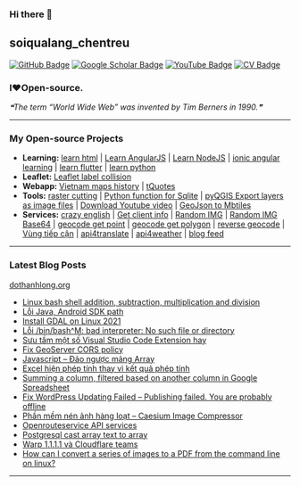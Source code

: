 ### Hi there 👋

## soiqualang_chentreu

[![GitHub Badge](https://img.shields.io/github/followers/soiqualang?style=social)](https://github.com/soiqualang?tab=followers)
[![Google Scholar Badge](https://img.shields.io/badge/Google-Scholar-lightgrey)](https://scholar.google.com/citations?user=M2rJ9t8AAAAJ&hl=en)
[![YouTube Badge](https://img.shields.io/badge/My-YouTube-red)](https://www.youtube.com/channel/UCVMwejzVTfpYQ9qFxOLF2lQ)
[![CV Badge](https://img.shields.io/badge/My-CV-critical)](http://girs.vn/vi/thong-tin-thanh-vien/23/thanh-long-do.html)

### I❤Open-source.

<!-- - 🔭 I’m currently working on ...
- 🌱 I’m currently learning ...
- 👯 I’m looking to collaborate on ...
- 🤔 I’m looking for help with ...
- 💬 Ask me about ...
- 📫 How to reach me: ...
- 😄 Pronouns: ...
- ⚡ Fun fact: ... -->

<!--STARTS_HERE_QUOTE_README-->
<i>❝The term “World Wide Web” was invented by Tim Berners in 1990.❞</i>
<!--ENDS_HERE_QUOTE_README-->

---

### My Open-source Projects

- **Learning:** 
[learn html](https://github.com/soiqualang/learn_html) | 
[Learn AngularJS](https://github.com/soiqualang/Learn_AngularJS) | 
[Learn NodeJS](https://github.com/soiqualang/hoc_nodejs) | 
[ionic angular learning](https://github.com/soiqualang/ionic_angular_learning) | 
[learn flutter](https://github.com/soiqualang/learn_flutter) | 
[learn python](https://github.com/soiqualang/colab)
- **Leaflet:** 
[Leaflet label collision](https://github.com/soiqualang/label_collision_leaflet_v2)
- **Webapp:** 
[Vietnam maps history](https://github.com/soiqualang/Vietnam_map_history) | 
[tQuotes](https://soiqualang.github.io/tQuotes/)
- **Tools:** 
[raster cutting](https://github.com/soiqualang/raster_cutting) | 
[Python function for Sqlite](https://github.com/soiqualang/Py4Sqlite3) | 
[pyQGIS Export layers as image files](https://github.com/soiqualang/test_pyQGIS) | 
[Download Youtube video](https://github.com/soiqualang/TYoutube) | 
[GeoJson to Mbtiles](https://github.com/soiqualang/geojson2mbtiles)
- **Services:** 
[crazy english](https://github.com/soiqualang/crazy_english) | 
[Get client info](https://github.com/soiqualang/api4client_info) | 
[Random IMG](https://api.dothanhlong.org/api4img?imgsize=200) | 
[Random IMG Base64](https://api.dothanhlong.org/api4img?imgsize=200&base64) | 
[geocode get point](https://api.dothanhlong.org/api4geocode/geocoding/?t=osm&p=1&q=nhà%20thờ%20Đức%20Bà,%20Hồ%20Chí%20Minh) | 
[geocode get polygon](https://api.dothanhlong.org/api4geocode/geocoding/?t=osm&q=nhà%20thờ%20Đức%20Bà,%20Hồ%20Chí%20Minh) | 
[reverse geocode](https://api.dothanhlong.org/api4geocode/reverse?t=osm&lat=18.6583811&lon=105.6950847) | 
[Vùng tiếp cận](https://api.dothanhlong.org/api4gis/?driving&pisochrones&lat=10.78866402050739&lon=106.68716916275118&timerange=120) | 
[api4translate](https://api.dothanhlong.org/api4translate/?q=Pressure&f=en-US&t=vi) | 
[api4weather](https://api.dothanhlong.org/api4weather/?v2&lat=14.56&lon=108.7) | 
[blog feed](http://s1.dothanhlong.org:10025/myblogfeed)


<!--
- **Linux:** [manjaro-linux](https://github.com/giswqs/manjaro-linux)
- **R packages:** [whiteboxR](https://github.com/giswqs/whiteboxR)
- **Python packages:** [geemap](https://github.com/giswqs/geemap) | [lidar](https://github.com/giswqs/lidar) | [whitebox-python](https://github.com/giswqs/whitebox) | [geospatial](https://github.com/giswqs/geospatial)
- **ArcGIS Toolboxes:** [WhiteboxTools-ArcGIS](https://github.com/giswqs/WhiteboxTools-ArcGIS) | [Depression Analysis Toolbox](https://github.com/giswqs/Depression-Analysis-Toolbox) | [Wetland Hydrology Analyst](https://github.com/giswqs/Wetland-Hydrology-Analyst-Toolbox)
- **Google Earth Engine:** [Awesome-GEE](https://github.com/giswqs/Awesome-GEE) | [earthengine-py-notebooks](https://github.com/giswqs/earthengine-py-notebooks) | [qgis-earthengine-examples](https://github.com/giswqs/qgis-earthengine-examples) | [earthengine-apps](https://github.com/giswqs/earthengine-apps)
-->

---
### Latest Blog Posts

[dothanhlong.org](https://dothanhlong.org/soiqualang_chentreu/)

<!-- BLOG-POST-LIST:START -->
- [Linux bash shell addition, subtraction, multiplication and division](https://dothanhlong.org/linux-bash-shell-addition-subtraction-multiplication-and-division/)
- [Lỗi Java, Android SDK path](https://dothanhlong.org/loi-java-android-sdk-path/)
- [Install GDAL on Linux 2021](https://dothanhlong.org/install-gdal-on-linux-2021/)
- [Lỗi /bin/bash^M: bad interpreter: No such file or directory](https://dothanhlong.org/loi-bin-bashm-bad-interpreter-no-such-file-or-directory/)
- [Sưu tầm một số Visual Studio Code Extension hay](https://dothanhlong.org/suu-tam-mot-so-visual-studio-code-extension-hay/)
- [Fix GeoServer CORS policy](https://dothanhlong.org/fix-geoserver-cors-policy/)
- [Javascript – Đảo ngược mảng Array](https://dothanhlong.org/javascript-dao-nguoc-mang-array/)
- [Excel hiện phép tính thay vì kết quả phép tính](https://dothanhlong.org/excel-hien-phep-tinh-thay-vi-ket-qua-phep-tinh/)
- [Summing a column, filtered based on another column in Google Spreadsheet](https://dothanhlong.org/summing-a-column-filtered-based-on-another-column-in-google-spreadsheet/)
- [Fix WordPress Updating Failed – Publishing failed. You are probably offline](https://dothanhlong.org/fix-wordpress-updating-failed-publishing-failed-you-are-probably-offline/)
- [Phần mềm nén ảnh hàng loạt – Caesium Image Compressor](https://dothanhlong.org/phan-mem-nen-anh-hang-loat-caesium-image-compressor/)
- [Openrouteservice API services](https://dothanhlong.org/openrouteservice-api-services/)
- [Postgresql cast array text to array](https://dothanhlong.org/postgresql-cast-array-text-to-array/)
- [Warp 1.1.1.1 và Cloudflare teams](https://dothanhlong.org/warp-1-1-1-1-va-cloudflare-teams/)
- [How can I convert a series of images to a PDF from the command line on linux?](https://dothanhlong.org/how-can-i-convert-a-series-of-images-to-a-pdf-from-the-command-line-on-linux/)
<!-- BLOG-POST-LIST:END -->

---


<!-- ![Anurag's github stats](https://github-readme-stats.vercel.app/api?username=soiqualang&show_icons=true&count_private=true) -->
<!-- [![Top Langs](https://github-readme-stats.vercel.app/api/top-langs/?username=soiqualang&langs_count=8&layout=compact)](https://github.com/soiqualang/Py4Sqlite3) -->
<!-- ![Top Langs](https://github-readme-stats.vercel.app/api/top-langs/?username=giswqs&hide_langs_below=10) -->




<!--
**soiqualang/soiqualang** is a ✨ _special_ ✨ repository because its `README.md` (this file) appears on your GitHub profile.

Here are some ideas to get you started:

- 🔭 I’m currently working on ...
- 🌱 I’m currently learning ...
- 👯 I’m looking to collaborate on ...
- 🤔 I’m looking for help with ...
- 💬 Ask me about ...
- 📫 How to reach me: ...
- 😄 Pronouns: ...
- ⚡ Fun fact: ...

https://fsymbols.com/heart/
-->
